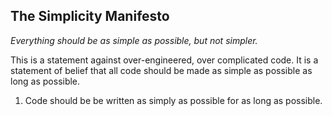 ## The Simplicity Manifesto
*Everything should be as simple as possible, but not simpler.*

This is a statement against over-engineered, over complicated code. It is a statement of belief that all code should be made as simple as possible as long as possible.

1. Code should be be written as simply as possible for as long as possible.
